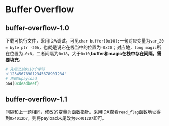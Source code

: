 # Buffer Overflow

## buffer-overflow-1.0

下载可执行文件，采用IDA调试，可见`char buffer[0x10];`一句对应变量为`var_20 = byte ptr -20h`，也就是说它在栈当中的位置为`-0x20`；对应地，`long magic`所在位置为`-0x8`，二者间隔为`0x18`，大于`0x10`,**buffer和magic在栈中存在间隔，需要填充**。

```python
# 先填充前0x18个字符
b'123456789012345678901234'
# 再输出payload
p64(0xdeadbeef)
```

## buffer-overflow-1.1

间隔和上一题相同，修改的变量为函数指针。采用IDA查看`read_flag`函数地址得到`0x4012D7`，则将payload末尾改为`0x4012D7`即可。
